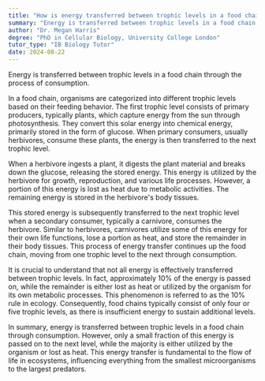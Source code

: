```yaml
---
title: "How is energy transferred between trophic levels in a food chain?"
summary: "Energy is transferred between trophic levels in a food chain through the process of consumption."
author: "Dr. Megan Harris"
degree: "PhD in Cellular Biology, University College London"
tutor_type: "IB Biology Tutor"
date: 2024-08-22
---
```


Energy is transferred between trophic levels in a food chain through the process of consumption.

In a food chain, organisms are categorized into different trophic levels based on their feeding behavior. The first trophic level consists of primary producers, typically plants, which capture energy from the sun through photosynthesis. They convert this solar energy into chemical energy, primarily stored in the form of glucose. When primary consumers, usually herbivores, consume these plants, the energy is then transferred to the next trophic level.

When a herbivore ingests a plant, it digests the plant material and breaks down the glucose, releasing the stored energy. This energy is utilized by the herbivore for growth, reproduction, and various life processes. However, a portion of this energy is lost as heat due to metabolic activities. The remaining energy is stored in the herbivore's body tissues.

This stored energy is subsequently transferred to the next trophic level when a secondary consumer, typically a carnivore, consumes the herbivore. Similar to herbivores, carnivores utilize some of this energy for their own life functions, lose a portion as heat, and store the remainder in their body tissues. This process of energy transfer continues up the food chain, moving from one trophic level to the next through consumption.

It is crucial to understand that not all energy is effectively transferred between trophic levels. In fact, approximately $10\%$ of the energy is passed on, while the remainder is either lost as heat or utilized by the organism for its own metabolic processes. This phenomenon is referred to as the 10% rule in ecology. Consequently, food chains typically consist of only four or five trophic levels, as there is insufficient energy to sustain additional levels.

In summary, energy is transferred between trophic levels in a food chain through consumption. However, only a small fraction of this energy is passed on to the next level, while the majority is either utilized by the organism or lost as heat. This energy transfer is fundamental to the flow of life in ecosystems, influencing everything from the smallest microorganisms to the largest predators.
    